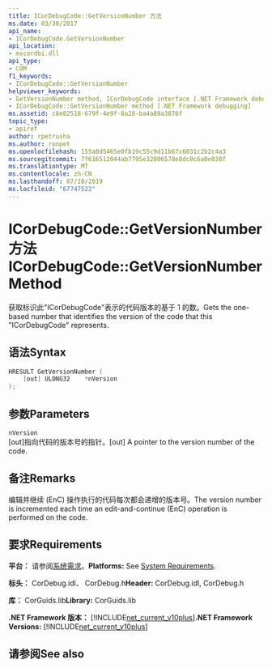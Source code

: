 ```yaml
---
title: ICorDebugCode::GetVersionNumber 方法
ms.date: 03/30/2017
api_name:
- ICorDebugCode.GetVersionNumber
api_location:
- mscordbi.dll
api_type:
- COM
f1_keywords:
- ICorDebugCode::GetVersionNumber
helpviewer_keywords:
- GetVersionNumber method, ICorDebugCode interface [.NET Framework debugging]
- ICorDebugCode::GetVersionNumber method [.NET Framework debugging]
ms.assetid: c8e02518-679f-4e9f-8a28-ba4a89a3876f
topic_type:
- apiref
author: rpetrusha
ms.author: ronpet
ms.openlocfilehash: 155a8d5465e0fb19c55c9d11b67c6031c2b2c4a3
ms.sourcegitcommit: 7f616512044ab7795e32806578e8dc0c6a0e038f
ms.translationtype: MT
ms.contentlocale: zh-CN
ms.lasthandoff: 07/10/2019
ms.locfileid: "67747522"
---
```

# <a name="icordebugcodegetversionnumber-method"></a><span data-ttu-id="83f5c-102">ICorDebugCode::GetVersionNumber 方法</span><span class="sxs-lookup"><span data-stu-id="83f5c-102">ICorDebugCode::GetVersionNumber Method</span></span>
<span data-ttu-id="83f5c-103">获取标识此"ICorDebugCode"表示的代码版本的基于 1 的数。</span><span class="sxs-lookup"><span data-stu-id="83f5c-103">Gets the one-based number that identifies the version of the code that this "ICorDebugCode" represents.</span></span>  
  
## <a name="syntax"></a><span data-ttu-id="83f5c-104">语法</span><span class="sxs-lookup"><span data-stu-id="83f5c-104">Syntax</span></span>  
  
```cpp  
HRESULT GetVersionNumber (  
    [out] ULONG32    *nVersion  
);  
```  
  
## <a name="parameters"></a><span data-ttu-id="83f5c-105">参数</span><span class="sxs-lookup"><span data-stu-id="83f5c-105">Parameters</span></span>  
 `nVersion`  
 <span data-ttu-id="83f5c-106">[out]指向代码的版本号的指针。</span><span class="sxs-lookup"><span data-stu-id="83f5c-106">[out] A pointer to the version number of the code.</span></span>  
  
## <a name="remarks"></a><span data-ttu-id="83f5c-107">备注</span><span class="sxs-lookup"><span data-stu-id="83f5c-107">Remarks</span></span>  
 <span data-ttu-id="83f5c-108">编辑并继续 (EnC) 操作执行的代码每次都会递增的版本号。</span><span class="sxs-lookup"><span data-stu-id="83f5c-108">The version number is incremented each time an edit-and-continue (EnC) operation is performed on the code.</span></span>  
  
## <a name="requirements"></a><span data-ttu-id="83f5c-109">要求</span><span class="sxs-lookup"><span data-stu-id="83f5c-109">Requirements</span></span>  
 <span data-ttu-id="83f5c-110">**平台：** 请参阅[系统需求](../../../../docs/framework/get-started/system-requirements.md)。</span><span class="sxs-lookup"><span data-stu-id="83f5c-110">**Platforms:** See [System Requirements](../../../../docs/framework/get-started/system-requirements.md).</span></span>  
  
 <span data-ttu-id="83f5c-111">**标头：** CorDebug.idl、 CorDebug.h</span><span class="sxs-lookup"><span data-stu-id="83f5c-111">**Header:** CorDebug.idl, CorDebug.h</span></span>  
  
 <span data-ttu-id="83f5c-112">**库：** CorGuids.lib</span><span class="sxs-lookup"><span data-stu-id="83f5c-112">**Library:** CorGuids.lib</span></span>  
  
 <span data-ttu-id="83f5c-113">**.NET Framework 版本：** [!INCLUDE[net_current_v10plus](../../../../includes/net-current-v10plus-md.md)]</span><span class="sxs-lookup"><span data-stu-id="83f5c-113">**.NET Framework Versions:** [!INCLUDE[net_current_v10plus](../../../../includes/net-current-v10plus-md.md)]</span></span>  
  
## <a name="see-also"></a><span data-ttu-id="83f5c-114">请参阅</span><span class="sxs-lookup"><span data-stu-id="83f5c-114">See also</span></span>
